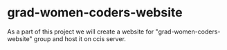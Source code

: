 # grad-women-coders-website
As a part of this project we will create a website for "grad-women-coders-website" group and host it on ccis server.
